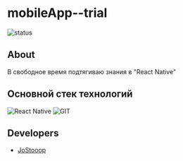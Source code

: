# mobileApp--trial

<p align="left">
   <img src="https://img.shields.io/badge/Status-%D0%B8%D0%B7%D1%83%D1%87%D0%B0%D1%8E%20React%20Native-orange" alt="status">
</p>

## About

В свободное время подтягиваю знания в "React Native" 

## Основной стек технологий

![React Native](https://img.shields.io/badge/react_native-000?style=for-the-badge&logo=react&logoColor=%2361DAFB)
![GIT](https://img.shields.io/badge/-GIT-090909?style=for-the-badge&logo=GIT&logoColor=CC0000)

## Developers

- [JoStooop](https://github.com/JoStooop)
